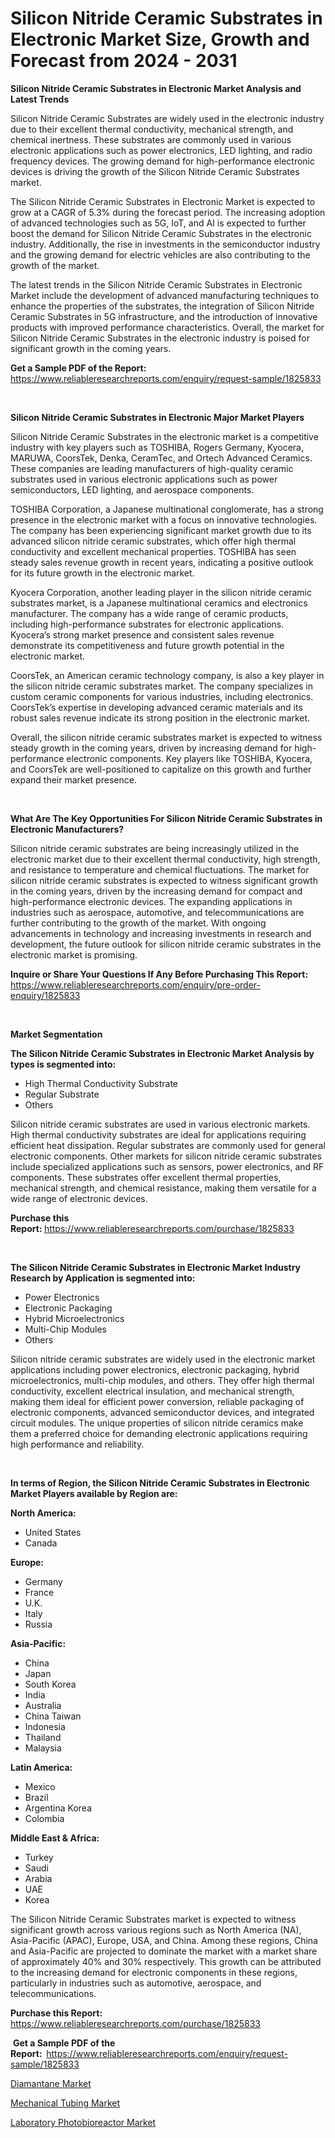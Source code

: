<p><h1>Silicon Nitride Ceramic Substrates in Electronic Market Size, Growth and Forecast from 2024 - 2031</h1></p><p><strong>Silicon Nitride Ceramic Substrates in Electronic Market Analysis and Latest Trends</strong></p>
<p><p>Silicon Nitride Ceramic Substrates are widely used in the electronic industry due to their excellent thermal conductivity, mechanical strength, and chemical inertness. These substrates are commonly used in various electronic applications such as power electronics, LED lighting, and radio frequency devices. The growing demand for high-performance electronic devices is driving the growth of the Silicon Nitride Ceramic Substrates market.</p><p>The Silicon Nitride Ceramic Substrates in Electronic Market is expected to grow at a CAGR of 5.3% during the forecast period. The increasing adoption of advanced technologies such as 5G, IoT, and AI is expected to further boost the demand for Silicon Nitride Ceramic Substrates in the electronic industry. Additionally, the rise in investments in the semiconductor industry and the growing demand for electric vehicles are also contributing to the growth of the market.</p><p>The latest trends in the Silicon Nitride Ceramic Substrates in Electronic Market include the development of advanced manufacturing techniques to enhance the properties of the substrates, the integration of Silicon Nitride Ceramic Substrates in 5G infrastructure, and the introduction of innovative products with improved performance characteristics. Overall, the market for Silicon Nitride Ceramic Substrates in the electronic industry is poised for significant growth in the coming years.</p></p>
<p><strong>Get a Sample PDF of the Report:&nbsp;</strong> <a href="https://www.reliableresearchreports.com/enquiry/request-sample/1825833">https://www.reliableresearchreports.com/enquiry/request-sample/1825833</a></p>
<p>&nbsp;</p>
<p><strong>Silicon Nitride Ceramic Substrates in Electronic Major Market Players</strong></p>
<p><p>Silicon Nitride Ceramic Substrates in the electronic market is a competitive industry with key players such as TOSHIBA, Rogers Germany, Kyocera, MARUWA, CoorsTek, Denka, CeramTec, and Ortech Advanced Ceramics. These companies are leading manufacturers of high-quality ceramic substrates used in various electronic applications such as power semiconductors, LED lighting, and aerospace components.</p><p>TOSHIBA Corporation, a Japanese multinational conglomerate, has a strong presence in the electronic market with a focus on innovative technologies. The company has been experiencing significant market growth due to its advanced silicon nitride ceramic substrates, which offer high thermal conductivity and excellent mechanical properties. TOSHIBA has seen steady sales revenue growth in recent years, indicating a positive outlook for its future growth in the electronic market.</p><p>Kyocera Corporation, another leading player in the silicon nitride ceramic substrates market, is a Japanese multinational ceramics and electronics manufacturer. The company has a wide range of ceramic products, including high-performance substrates for electronic applications. Kyocera’s strong market presence and consistent sales revenue demonstrate its competitiveness and future growth potential in the electronic market.</p><p>CoorsTek, an American ceramic technology company, is also a key player in the silicon nitride ceramic substrates market. The company specializes in custom ceramic components for various industries, including electronics. CoorsTek’s expertise in developing advanced ceramic materials and its robust sales revenue indicate its strong position in the electronic market.</p><p>Overall, the silicon nitride ceramic substrates market is expected to witness steady growth in the coming years, driven by increasing demand for high-performance electronic components. Key players like TOSHIBA, Kyocera, and CoorsTek are well-positioned to capitalize on this growth and further expand their market presence.</p></p>
<p>&nbsp;</p>
<p><strong>What Are The Key Opportunities For Silicon Nitride Ceramic Substrates in Electronic Manufacturers?</strong></p>
<p><p>Silicon nitride ceramic substrates are being increasingly utilized in the electronic market due to their excellent thermal conductivity, high strength, and resistance to temperature and chemical fluctuations. The market for silicon nitride ceramic substrates is expected to witness significant growth in the coming years, driven by the increasing demand for compact and high-performance electronic devices. The expanding applications in industries such as aerospace, automotive, and telecommunications are further contributing to the growth of the market. With ongoing advancements in technology and increasing investments in research and development, the future outlook for silicon nitride ceramic substrates in the electronic market is promising.</p></p>
<p><strong>Inquire or Share Your Questions If Any Before Purchasing This Report:</strong> <a href="https://www.reliableresearchreports.com/enquiry/pre-order-enquiry/1825833">https://www.reliableresearchreports.com/enquiry/pre-order-enquiry/1825833</a></p>
<p>&nbsp;</p>
<p><strong>Market Segmentation</strong></p>
<p><strong>The Silicon Nitride Ceramic Substrates in Electronic Market Analysis by types is segmented into:</strong></p>
<p><ul><li>High Thermal Conductivity Substrate</li><li>Regular Substrate</li><li>Others</li></ul></p>
<p><p>Silicon nitride ceramic substrates are used in various electronic markets. High thermal conductivity substrates are ideal for applications requiring efficient heat dissipation. Regular substrates are commonly used for general electronic components. Other markets for silicon nitride ceramic substrates include specialized applications such as sensors, power electronics, and RF components. These substrates offer excellent thermal properties, mechanical strength, and chemical resistance, making them versatile for a wide range of electronic devices.</p></p>
<p><strong>Purchase this Report:&nbsp;</strong><a href="https://www.reliableresearchreports.com/purchase/1825833">https://www.reliableresearchreports.com/purchase/1825833</a></p>
<p>&nbsp;</p>
<p><strong>The Silicon Nitride Ceramic Substrates in Electronic Market Industry Research by Application is segmented into:</strong></p>
<p><ul><li>Power Electronics</li><li>Electronic Packaging</li><li>Hybrid Microelectronics</li><li>Multi-Chip Modules</li><li>Others</li></ul></p>
<p><p>Silicon nitride ceramic substrates are widely used in the electronic market applications including power electronics, electronic packaging, hybrid microelectronics, multi-chip modules, and others. They offer high thermal conductivity, excellent electrical insulation, and mechanical strength, making them ideal for efficient power conversion, reliable packaging of electronic components, advanced semiconductor devices, and integrated circuit modules. The unique properties of silicon nitride ceramics make them a preferred choice for demanding electronic applications requiring high performance and reliability.</p></p>
<p>&nbsp;</p>
<p><strong>In terms of Region, the Silicon Nitride Ceramic Substrates in Electronic Market Players available by Region are:</strong></p>
<p>
    <p> <strong> North America: </strong>
        <ul>
            <li>United States</li>
            <li>Canada</li>
        </ul>
        </p> 
    <p> <strong> Europe: </strong>
        <ul>
            <li>Germany</li>
            <li>France</li>
            <li>U.K.</li>
            <li>Italy</li>
            <li>Russia</li>
        </ul>
        </p> 
    <p> <strong> Asia-Pacific: </strong>
        <ul>
            <li>China</li>
            <li>Japan</li>
            <li>South Korea</li>
            <li>India</li>
            <li>Australia</li>
            <li>China Taiwan</li>
            <li>Indonesia</li>
            <li>Thailand</li>
            <li>Malaysia</li>
        </ul>
        </p> 
    <p> <strong> Latin America: </strong>
        <ul>
            <li>Mexico</li>
            <li>Brazil</li>
            <li>Argentina Korea</li>
            <li>Colombia</li>
        </ul>
        </p> 
    <p> <strong> Middle East & Africa: </strong>
        <ul>
            <li>Turkey</li>
            <li>Saudi</li>
            <li>Arabia</li>
            <li>UAE</li>
            <li>Korea</li>
        </ul>
    </p>
    </p>
<p><p>The Silicon Nitride Ceramic Substrates market is expected to witness significant growth across various regions such as North America (NA), Asia-Pacific (APAC), Europe, USA, and China. Among these regions, China and Asia-Pacific are projected to dominate the market with a market share of approximately 40% and 30% respectively. This growth can be attributed to the increasing demand for electronic components in these regions, particularly in industries such as automotive, aerospace, and telecommunications.</p></p>
<p><strong>Purchase this Report: </strong><a href="https://www.reliableresearchreports.com/purchase/1825833">https://www.reliableresearchreports.com/purchase/1825833</a></p>
<p>&nbsp;<strong>Get a Sample PDF of the Report:&nbsp;&nbsp;</strong><a href="https://www.reliableresearchreports.com/enquiry/request-sample/1825833">https://www.reliableresearchreports.com/enquiry/request-sample/1825833</a></p>
<p><strong></strong></p>
<p><p><a href="https://shimmer-gardenia-37a.notion.site/Global-Diamantane-Market-by-Types-Applications-and-Major-Players-with-Regional-Growth-Rate-Analys-d97b8f06898f41ef90b043ab8549bfac">Diamantane Market</a></p><p><a href="https://unruly-ladybug-44b.notion.site/Mechanical-Tubing-Market-Size-Share-Trends-Analysis-Report-By-Material-By-Type-By-End-user-By--2a05238bb005459b84f4df340a555ab2">Mechanical Tubing Market</a></p><p><a href="https://view.publitas.com/reportprime-1/laboratory-photobioreactor-market-size-reflecting-a-forecast-till-2031-market-by-type-by-application-and-by-geography/">Laboratory Photobioreactor Market</a></p></p>